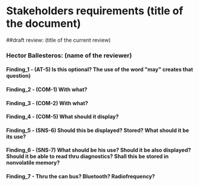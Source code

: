 # Stakeholders requirements (title of the document)
##draft review: (title of the current review)
### Hector Ballesteros: (name of the reviewer)
#### Finding_1 - (AT-5) Is this optional? The use of the word "may" creates that question)
#### Finding_2 - (COM-1) With what?
#### Finding_3 - (COM-2) With what?
#### Finding_4 - (COM-5) What should it display?
#### Finding_5 - (SNS-6) Should this be displayed? Stored? What should it be its use?
#### Finding_6 - (SNS-7) What should be his use? Should it be also displayed? Should it be able to read thru diagnostics? Shall this be stored in nonvolatile memory? 
#### Finding_7 - Thru the can bus? Bluetooth? Radiofrequency?